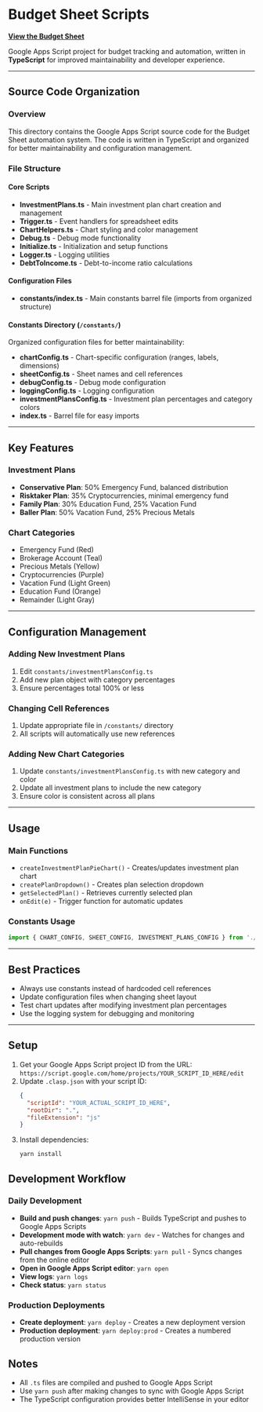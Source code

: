 # Budget Sheet Scripts

[**View the Budget Sheet**](https://docs.google.com/spreadsheets/d/1hLbh3-CBF2TNFnzuWob1Ae3Om8ULyZeW6yYSGfN66oQ/edit?gid=0#gid=0)

Google Apps Script project for budget tracking and automation, written in **TypeScript** for improved maintainability and developer experience.

---

## Source Code Organization

### Overview
This directory contains the Google Apps Script source code for the Budget Sheet automation system. The code is written in TypeScript and organized for better maintainability and configuration management.

### File Structure

#### Core Scripts
- **InvestmentPlans.ts** - Main investment plan chart creation and management
- **Trigger.ts** - Event handlers for spreadsheet edits
- **ChartHelpers.ts** - Chart styling and color management
- **Debug.ts** - Debug mode functionality
- **Initialize.ts** - Initialization and setup functions
- **Logger.ts** - Logging utilities
- **DebtToIncome.ts** - Debt-to-income ratio calculations

#### Configuration Files
- **constants/index.ts** - Main constants barrel file (imports from organized structure)

#### Constants Directory (`/constants/`)
Organized configuration files for better maintainability:
- **chartConfig.ts** - Chart-specific configuration (ranges, labels, dimensions)
- **sheetConfig.ts** - Sheet names and cell references
- **debugConfig.ts** - Debug mode configuration
- **loggingConfig.ts** - Logging configuration
- **investmentPlansConfig.ts** - Investment plan percentages and category colors
- **index.ts** - Barrel file for easy imports

---

## Key Features

### Investment Plans
- **Conservative Plan**: 50% Emergency Fund, balanced distribution
- **Risktaker Plan**: 35% Cryptocurrencies, minimal emergency fund
- **Family Plan**: 30% Education Fund, 25% Vacation Fund
- **Baller Plan**: 50% Vacation Fund, 25% Precious Metals

### Chart Categories
- Emergency Fund (Red)
- Brokerage Account (Teal)
- Precious Metals (Yellow)
- Cryptocurrencies (Purple)
- Vacation Fund (Light Green)
- Education Fund (Orange)
- Remainder (Light Gray)

---

## Configuration Management

### Adding New Investment Plans
1. Edit `constants/investmentPlansConfig.ts`
2. Add new plan object with category percentages
3. Ensure percentages total 100% or less

### Changing Cell References
1. Update appropriate file in `/constants/` directory
2. All scripts will automatically use new references

### Adding New Chart Categories
1. Update `constants/investmentPlansConfig.ts` with new category and color
2. Update all investment plans to include the new category
3. Ensure color is consistent across all plans

---

## Usage

### Main Functions
- `createInvestmentPlanPieChart()` - Creates/updates investment plan chart
- `createPlanDropdown()` - Creates plan selection dropdown
- `getSelectedPlan()` - Retrieves currently selected plan
- `onEdit(e)` - Trigger function for automatic updates

### Constants Usage
```typescript
import { CHART_CONFIG, SHEET_CONFIG, INVESTMENT_PLANS_CONFIG } from './constants'
```

---

## Best Practices
- Always use constants instead of hardcoded cell references
- Update configuration files when changing sheet layout
- Test chart updates after modifying investment plan percentages
- Use the logging system for debugging and monitoring

---

## Setup

1. Get your Google Apps Script project ID from the URL: `https://script.google.com/home/projects/YOUR_SCRIPT_ID_HERE/edit`
2. Update `.clasp.json` with your script ID:
   ```json
   {
     "scriptId": "YOUR_ACTUAL_SCRIPT_ID_HERE",
     "rootDir": ".",
     "fileExtension": "js"
   }
   ```
3. Install dependencies:
   ```bash
   yarn install
   ```

## Development Workflow

### Daily Development
- **Build and push changes**: `yarn push` - Builds TypeScript and pushes to Google Apps Scripts
- **Development mode with watch**: `yarn dev` - Watches for changes and auto-rebuilds
- **Pull changes from Google Apps Scripts**: `yarn pull` - Syncs changes from the online editor
- **Open in Google Apps Script editor**: `yarn open`
- **View logs**: `yarn logs`
- **Check status**: `yarn status`

### Production Deployments
- **Create deployment**: `yarn deploy` - Creates a new deployment version
- **Production deployment**: `yarn deploy:prod` - Creates a numbered production version

## Notes
- All `.ts` files are compiled and pushed to Google Apps Script
- Use `yarn push` after making changes to sync with Google Apps Script
- The TypeScript configuration provides better IntelliSense in your editor 